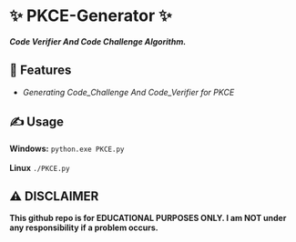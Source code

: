 # ✨ PKCE-Generator ✨
**_Code Verifier And Code Challenge Algorithm._**

##  👾 Features 
- _Generating Code_Challenge And Code_Verifier for PKCE_

## ✍️ Usage 
**Windows:**
`python.exe PKCE.py`<br><br>
**Linux**
`./PKCE.py`

## ⚠️ DISCLAIMER 
**This github repo is for EDUCATIONAL PURPOSES ONLY. I am NOT under any responsibility if a problem occurs.**
